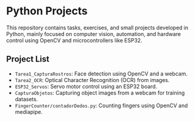 # Python Projects

This repository contains tasks, exercises, and small projects developed in Python, mainly focused on computer vision, automation, and hardware control using OpenCV and microcontrollers like ESP32.

## Project List

- `Tarea1_CapturaRostros`: Face detection using OpenCV and a webcam.
- `Tarea2_OCR`: Optical Character Recognition (OCR) from images.
- `ESP32_Servos`: Servo motor control using an ESP32 board.
- `CapturaObjetos`: Capturing object images from a webcam for training datasets.
- `FingerCounter/contadorDedos.py`: Counting fingers using OpenCV and mediapipe.
